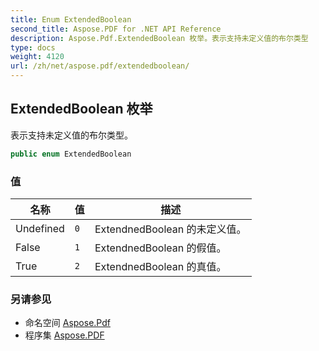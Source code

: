 ```yaml
---
title: Enum ExtendedBoolean
second_title: Aspose.PDF for .NET API Reference
description: Aspose.Pdf.ExtendedBoolean 枚举。表示支持未定义值的布尔类型
type: docs
weight: 4120
url: /zh/net/aspose.pdf/extendedboolean/
---
```

## ExtendedBoolean 枚举

表示支持未定义值的布尔类型。

```csharp
public enum ExtendedBoolean
```

### 值

| 名称 | 值 | 描述 |
| --- | --- | --- |
| Undefined | `0` | ExtendnedBoolean 的未定义值。 |
| False | `1` | ExtendnedBoolean 的假值。 |
| True | `2` | ExtendnedBoolean 的真值。 |

### 另请参见

* 命名空间 [Aspose.Pdf](../../aspose.pdf/)
* 程序集 [Aspose.PDF](../../)